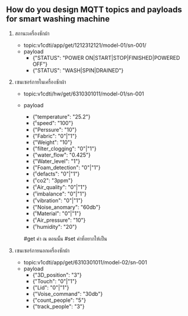 ## How do you design MQTT topics and payloads for smart washing machine

1. สถานะเครื่องซักผ้า
    - topic:v1cdti/app/get/1212312121/model-01/sn-001/
    - payload
        - {"STATUS": "POWER ON|START|STOP|FINISHED|POWERED OFF"}
        - {"STATUS": "WASH|SPIN|DRAINED"}
1. เซนเซอร์ภายในเครื่องซักผ้า
    - topic:v1cdti/hw/get/6310301011/model-01/sn-001
    - payload
        - {"temperature": "25.2"}
        - {"้speed": "100"}
        - {"Perssure": "10"}
        - {"Fabric": "0"|"1"}
        - {"Weight": "10"}
        - {"filter_clogging": "0"|"1"}
        - {"water_flow": "0.425"}
        - {"Water_level": "1"}
        - {"Foam_detection": "0"|"1"}
        - {"้defacts": "0"|"1"}
        - {"้co2": "3ppm"}
        - {"้Air_quality": "0"|"1"}
        - {"้imbalance": "0"|"1"}
        - {"้vibration": "0"|"1"}
        - {"Noise_anomary": "60db"}
        - {"้Material": "0"|"1"}
        - {"้Air_pressure": "10"}
        - {"้humidity": "20"}
        
        

       #get ค่า ณ ตอนนั้น
       #set ค่าที่อยากให้เป็น
        

 1. เซนเซอร์ภายนอกเครื่องซักผ้า
    - topic:v1cdti/app/get/6310301011/model-02/sn-001
    - payload
        - {"3D_position": "3"}
        - {"Touch": "0"|"1"}
        - {"Lid": "0"|"1"}
        - {"Voise_command": "30db"}
        - {"count_people": "5"}
        - {"track_people": "3"}



